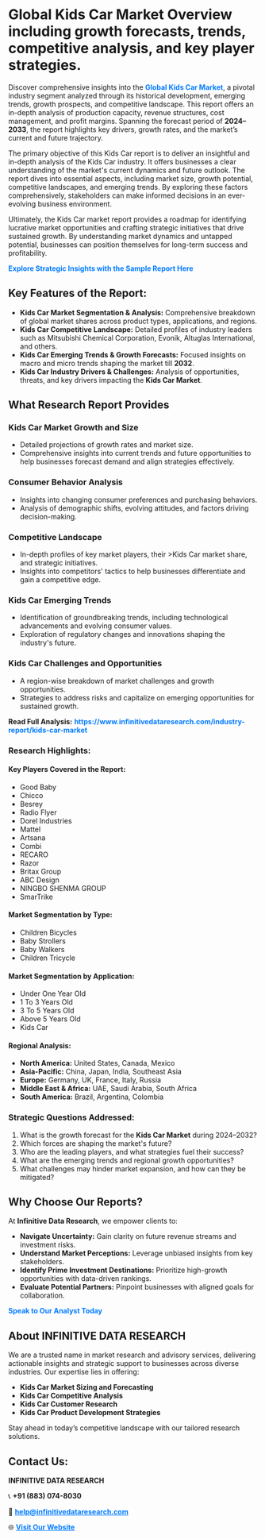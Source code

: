 <h1>Global Kids Car Market Overview including growth forecasts, trends, competitive analysis, and key player strategies.</h1>
<p>
Discover comprehensive insights into the 
<a href="https://www.infinitivedataresearch.com/industry-report/kids-car-market" rel="dofollow" style="color: #007BFF; text-decoration: none;"><strong>Global Kids Car Market</strong></a>, a pivotal industry segment analyzed through its historical development, emerging trends, growth prospects, and competitive landscape. This report offers an in-depth analysis of production capacity, revenue structures, cost management, and profit margins. Spanning the forecast period of <strong>2024–2033</strong>, the report highlights key drivers, growth rates, and the market’s current and future trajectory.
</p>
<p>
The primary objective of this Kids Car report is to deliver an insightful and in-depth analysis of the Kids Car industry. It offers businesses a clear understanding of the market's current dynamics and future outlook. The report dives into essential aspects, including market size, growth potential, competitive landscapes, and emerging trends. By exploring these factors comprehensively, stakeholders can make informed decisions in an ever-evolving business environment.
</p>
<p>
Ultimately, the Kids Car market report provides a roadmap for identifying lucrative market opportunities and crafting strategic initiatives that drive sustained growth. By understanding market dynamics and untapped potential, businesses can position themselves for long-term success and profitability.
</p>
<p>
<a href="https://www.infinitivedataresearch.com/request-sample/reportId=112112" style="color: #007BFF; text-decoration: none;"><strong>Explore Strategic Insights with the Sample Report Here</strong></a>
</p>

<h2>Key Features of the Report:</h2>
<ul>
<li><strong>Kids Car Market Segmentation & Analysis:</strong> Comprehensive breakdown of global market shares across product types, applications, and regions.</li>
<li><strong>Kids Car Competitive Landscape:</strong> Detailed profiles of industry leaders such as Mitsubishi Chemical Corporation, Evonik, Altuglas International, and others.</li>
<li><strong>Kids Car Emerging Trends & Growth Forecasts:</strong> Focused insights on macro and micro trends shaping the market till <strong>2032</strong>.</li>
<li><strong>Kids Car Industry Drivers & Challenges:</strong> Analysis of opportunities, threats, and key drivers impacting the <strong>Kids Car Market</strong>.</li>
</ul>

<h2>What Research Report Provides</h2>
<h3>Kids Car Market Growth and Size</h3>
<ul>
<li>Detailed projections of growth rates and market size.</li>
<li>Comprehensive insights into current trends and future opportunities to help businesses forecast demand and align strategies effectively.</li>
</ul>

<h3>Consumer Behavior Analysis</h3>
<ul>
<li>Insights into changing consumer preferences and purchasing behaviors.</li>
<li>Analysis of demographic shifts, evolving attitudes, and factors driving decision-making.</li>
</ul>

<h3>Competitive Landscape</h3>
<ul>
<li>In-depth profiles of key market players, their >Kids Car market share, and strategic initiatives.</li>
<li>Insights into competitors' tactics to help businesses differentiate and gain a competitive edge.</li>
</ul>

<h3>Kids Car Emerging Trends</h3>
<ul>
<li>Identification of groundbreaking trends, including technological advancements and evolving consumer values.</li>
<li>Exploration of regulatory changes and innovations shaping the industry's future.</li>
</ul>

<h3>Kids Car Challenges and Opportunities</h3>
<ul>
<li>A region-wise breakdown of market challenges and growth opportunities.</li>
<li>Strategies to address risks and capitalize on emerging opportunities for sustained growth.</li>
</ul>
<p><strong>Read Full Analysis:</strong> <a href="https://www.infinitivedataresearch.com/industry-report/kids-car-market" rel="dofollow" style="color: #007BFF; text-decoration: none;"><strong>https://www.infinitivedataresearch.com/industry-report/kids-car-market</strong></a></p>
<h3>Research Highlights:</h3>
<h4>Key Players Covered in the Report:</h4>
<ul><li>Good Baby</li><li>Chicco</li><li>Besrey</li><li>Radio Flyer</li><li>Dorel Industries</li><li>Mattel</li><li>Artsana</li><li>Combi</li><li>RECARO</li><li>Razor</li><li>Britax Group</li><li>ABC Design</li><li>NINGBO SHENMA GROUP</li><li>SmarTrike</li></ul>
<h4>Market Segmentation by Type:</h4>
<ul><li>Children Bicycles</li><li>Baby Strollers</li><li>Baby Walkers</li><li>Children Tricycle</li></ul>
<h4>Market Segmentation by Application:</h4>
<ul><li>Under One Year Old</li><li>1 To 3 Years Old</li><li>3 To 5 Years Old</li><li>Above 5 Years Old</li><li>Kids Car</li></ul>

<h4>Regional Analysis:</h4>
<ul>
<li><strong>North America:</strong> United States, Canada, Mexico</li>
<li><strong>Asia-Pacific:</strong> China, Japan, India, Southeast Asia</li>
<li><strong>Europe:</strong> Germany, UK, France, Italy, Russia</li>
<li><strong>Middle East & Africa:</strong> UAE, Saudi Arabia, South Africa</li>
<li><strong>South America:</strong> Brazil, Argentina, Colombia</li>
</ul>

<h3>Strategic Questions Addressed:</h3>
<ol>
<li>What is the growth forecast for the <strong>Kids Car Market</strong> during 2024–2032?</li>
<li>Which forces are shaping the market's future?</li>
<li>Who are the leading players, and what strategies fuel their success?</li>
<li>What are the emerging trends and regional growth opportunities?</li>
<li>What challenges may hinder market expansion, and how can they be mitigated?</li>
</ol>

<h2>Why Choose Our Reports?</h2>
<p>At <strong>Infinitive Data Research</strong>, we empower clients to:</p>
<ul>
<li><strong>Navigate Uncertainty:</strong> Gain clarity on future revenue streams and investment risks.</li>
<li><strong>Understand Market Perceptions:</strong> Leverage unbiased insights from key stakeholders.</li>
<li><strong>Identify Prime Investment Destinations:</strong> Prioritize high-growth opportunities with data-driven rankings.</li>
<li><strong>Evaluate Potential Partners:</strong> Pinpoint businesses with aligned goals for collaboration.</li>
</ul>
<p><a href="https://www.infinitivedataresearch.com/industry-report/kids-car-market" rel="dofollow" style="color: #007BFF; text-decoration: none;"><strong>Speak to Our Analyst Today</strong></a></p>

<h2>About INFINITIVE DATA RESEARCH</h2>
<p>We are a trusted name in market research and advisory services, delivering actionable insights and strategic support to businesses across diverse industries. Our expertise lies in offering:</p>
<ul>
<li><strong>Kids Car Market Sizing and Forecasting</strong></li>
<li><strong>Kids Car Competitive Analysis</strong></li>
<li><strong>Kids Car Customer Research</strong></li>
<li><strong>Kids Car Product Development Strategies</strong></li>
</ul>
<p>Stay ahead in today’s competitive landscape with our tailored research solutions.</p>

<h2>Contact Us:</h2>
<p><strong>INFINITIVE DATA RESEARCH</strong></p>
<p>📞 <strong>+91 (883) 074-8030</strong></p>
<p>📧 <strong><a href="mailto:help@infinitivedataresearch.com" style="color: #007BFF;">help@infinitivedataresearch.com</a></strong></p>
<p>🌐 <strong><a href="https://www.infinitivedataresearch.com" rel="dofollow" style="color: #007BFF;">Visit Our Website</a></strong></p>